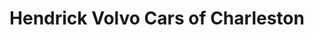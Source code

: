 ---
title: "Hendrick Volvo Cars of Charleston"
url: /charleston/hendrick-volvo-cars-of-charleston/
shop: Autohaus
---
